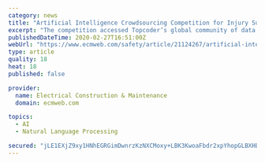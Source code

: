 ```yaml
---
category: news
title: "Artificial Intelligence Crowdsourcing Competition for Injury Surveillance"
excerpt: "The competition accessed Topcoder’s global community of data science experts to develop a Natural Language Processing (NLP) algorithm to classify occupational work-related injury records according to OIICS. Like the internal competition, the external competition was also a success. There were 961 submissions from 388 registrants representing ..."
publishedDateTime: 2020-02-27T16:51:00Z
webUrl: "https://www.ecmweb.com/safety/article/21124267/artificial-intelligence-crowdsourcing-competition-for-injury-surveillance"
type: article
quality: 18
heat: 18
published: false

provider:
  name: Electrical Construction & Maintenance
  domain: ecmweb.com

topics:
  - AI
  - Natural Language Processing

secured: "jLE1EXjZ9xy1HNhEGRGimDwnrzKzNXCMoxy+LBK3KwoaFbdr2xpYhopGLBXHB2oqCkkU+IuSDluo0JPkqrDWHyVJcxyboAB8lKzMJly+Z5HqhDHuYS21Ji6CoqnQHbjijUhkgLf7HLAO+CG88sPKfpRFzN/u9UdeyKZzyzX52CkL+SceiYUMk8kvoqI3h/q5eAxBn/Z4/ajJhvJtcqD3qPFTXaAEDuf8iIeM56aMNTjmjjftTm6cQu6bpRzfpNjauPkU7W2TAyQDF1S1yJK149aXwXhwXEZyETI9MIli4HrAbhokkkO6OE872uNW6Ytcnq/B9AjNNtNF9XXO81AWOgy8ffyzngo+swfHcRGAc15ZS3dUAy8FamMWihQd9BMy/DA7pwtM6ys5SJYnubjDI45lP8pomvU7PjiREst1agkgKh/ypmlda+rLUDBM9jwnVIPspC4vd+FLDOfOyaFElVv7aawHJ8DnkelOgX8aUlM=;Yu+rrCJg4o47Dl6bdBrL2Q=="
---
```


